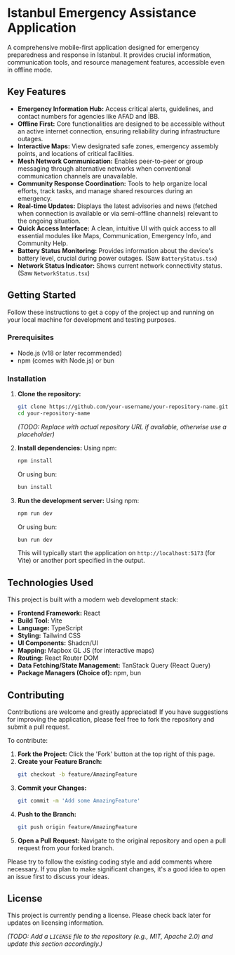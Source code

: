 # Istanbul Emergency Assistance Application

A comprehensive mobile-first application designed for emergency preparedness and response in Istanbul. It provides crucial information, communication tools, and resource management features, accessible even in offline mode.

## Key Features

-   **Emergency Information Hub:** Access critical alerts, guidelines, and contact numbers for agencies like AFAD and İBB.
-   **Offline First:** Core functionalities are designed to be accessible without an active internet connection, ensuring reliability during infrastructure outages.
-   **Interactive Maps:** View designated safe zones, emergency assembly points, and locations of critical facilities.
-   **Mesh Network Communication:** Enables peer-to-peer or group messaging through alternative networks when conventional communication channels are unavailable.
-   **Community Response Coordination:** Tools to help organize local efforts, track tasks, and manage shared resources during an emergency.
-   **Real-time Updates:** Displays the latest advisories and news (fetched when connection is available or via semi-offline channels) relevant to the ongoing situation.
-   **Quick Access Interface:** A clean, intuitive UI with quick access to all essential modules like Maps, Communication, Emergency Info, and Community Help.
-   **Battery Status Monitoring:** Provides information about the device's battery level, crucial during power outages. (Saw `BatteryStatus.tsx`)
-   **Network Status Indicator:** Shows current network connectivity status. (Saw `NetworkStatus.tsx`)

## Getting Started

Follow these instructions to get a copy of the project up and running on your local machine for development and testing purposes.

### Prerequisites

-   Node.js (v18 or later recommended)
-   npm (comes with Node.js) or bun

### Installation

1.  **Clone the repository:**
    ```bash
    git clone https://github.com/your-username/your-repository-name.git
    cd your-repository-name
    ```
    *(TODO: Replace with actual repository URL if available, otherwise use a placeholder)*

2.  **Install dependencies:**
    Using npm:
    ```bash
    npm install
    ```
    Or using bun:
    ```bash
    bun install
    ```

3.  **Run the development server:**
    Using npm:
    ```bash
    npm run dev
    ```
    Or using bun:
    ```bash
    bun run dev
    ```
    This will typically start the application on `http://localhost:5173` (for Vite) or another port specified in the output.

## Technologies Used

This project is built with a modern web development stack:

-   **Frontend Framework:** React
-   **Build Tool:** Vite
-   **Language:** TypeScript
-   **Styling:** Tailwind CSS
-   **UI Components:** Shadcn/UI
-   **Mapping:** Mapbox GL JS (for interactive maps)
-   **Routing:** React Router DOM
-   **Data Fetching/State Management:** TanStack Query (React Query)
-   **Package Managers (Choice of):** npm, bun

## Contributing

Contributions are welcome and greatly appreciated! If you have suggestions for improving the application, please feel free to fork the repository and submit a pull request.

To contribute:

1.  **Fork the Project:** Click the 'Fork' button at the top right of this page.
2.  **Create your Feature Branch:**
    ```bash
    git checkout -b feature/AmazingFeature
    ```
3.  **Commit your Changes:**
    ```bash
    git commit -m 'Add some AmazingFeature'
    ```
4.  **Push to the Branch:**
    ```bash
    git push origin feature/AmazingFeature
    ```
5.  **Open a Pull Request:** Navigate to the original repository and open a pull request from your forked branch.

Please try to follow the existing coding style and add comments where necessary. If you plan to make significant changes, it's a good idea to open an issue first to discuss your ideas.

## License

This project is currently pending a license. Please check back later for updates on licensing information.

*(TODO: Add a `LICENSE` file to the repository (e.g., MIT, Apache 2.0) and update this section accordingly.)*

